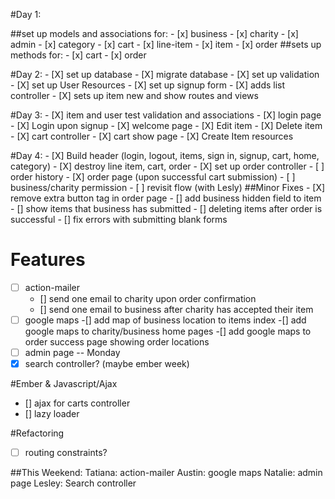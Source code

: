 #Day 1:

##set up models and associations for:
	- [x] business
	- [x] charity
	- [x] admin
	- [x] category
	- [x] cart
	- [x] line-item
	- [x] item
	- [x] order
##sets up methods for:
	- [x] cart
	- [x] order

#Day 2:
	- [X] set up database
	- [X] migrate database
	- [X] set up validation
	- [X] set up User Resources
	- [X] set up signup form
	- [X] adds list controller
	- [X] sets up item new and show routes and views

#Day 3:
	- [X] item and user test validation and associations
	- [X] login page
	- [X] Login upon signup
	- [X] welcome page
	- [X] Edit item
	- [X] Delete item
	- [X] cart controller
	- [X] cart show page
	- [X] Create Item resources

#Day 4:
	- [X] Build header (login, logout, items, sign in, signup, cart, home, category)
	- [X] destroy line item, cart, order
	- [X] set up order controller
	- [ ] order history
	- [X] order page (upon successful cart submission)
	- [ ] business/charity permission
	- [ ] revisit flow (with Lesly)
##Minor Fixes
	- [X] remove extra button tag in order page
	- [] add business hidden field to item
	- [] show items that business has submitted
	- [] deleting items after order is successful
	- [] fix errors with submitting blank forms

# Features
- [ ] action-mailer
	- [] send one email to charity upon order confirmation
	- [] send one email to business after charity has accepted their item
- [ ] google maps
	-[] add map of business location to items index
	-[] add google maps to charity/business home pages
	-[] add google maps to order success page showing order locations
- [ ] admin page -- Monday
- [X] search controller? (maybe ember week)

#Ember & Javascript/Ajax
- [] ajax for carts controller
- [] lazy loader

#Refactoring
- [ ] routing constraints?

##This Weekend:
Tatiana: action-mailer
Austin: google maps
Natalie: admin page
Lesley: Search controller

